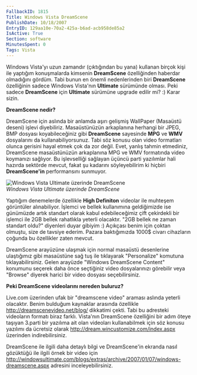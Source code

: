 ```yaml
---
FallbackID: 1815
Title: Windows Vista DreamScene
PublishDate: 10/18/2007
EntryID: 129aa10e-70a2-425a-b6ad-acb958de85a2
IsActive: True
Section: software
MinutesSpent: 0
Tags: Vista
---
```

Windows Vista'yı uzun zamandır (çıktığından bu yana) kullanan birçok
kişi ile yaptığım konuşmalarda kimsenin **DreamScene** özelliğinden
haberdar olmadığını gördüm. Tabi bunun en önemli nedenlerinden biri
**DreamScene** özelliğinin sadece Windows Vista'nın **Ultimate**
sürümünde olması. Peki sadece **DreamScene** için **Ultimate** sürümüne
upgrade edilir mi? :) Karar sizin.

**DreamScene nedir?**

DreamScene için aslında bir anlamda aşırı gelişmiş WallPaper (Masaüstü
deseni) işlevi diyebiliriz. Masaüstünüzün arkaplanına herhangi bir JPEG,
BMP dosyası koyabileceğiniz gibi **DreamScene** sayesinde **MPG** ve
**WMV** dosyalarını da kullanabiliyorsunuz. Tabi söz konusu olan video
formatları olunca gerisini hayal etmek çok da zor değil. Evet, yanlış
tahmin etmediniz, DreamScene masaüstünüzün arkaplanına MPG ve WMV
formatında video koymanızı sağlıyor. Bu işlevselliği sağlayan üçüncü
parti yazılımlar hali hazırda sektörde mevcut, fakat şu kadarını
söyleyebilirim ki hiçbiri **DreamScene'in** performansını sunmuyor.

![Windows Vista Ultimate üzerinde
DreamScene](http://cdn.daron.yondem.com/assets/1815/17102007_1.png)\
 *Windows Vista Ultimate üzerinde DreamScene*

Yaptığım denemelerde özellikle **High Definiton** videolar ile muhteşem
görüntüler alınabiliyor. İşlemci ve bellek kullanımına geldiğimizde ise
günümüzde artık standart olarak kabul edebileceğimiz çift çekirdekli bir
işlemci ile 2GB bellek rahatlıkla yeterli olacaktır. "2GB bellek ne
zaman standart oldu?" diyenleri duyar gibiyim :) Açıkçası benim için
çoktan olmuştu, size de tavsiye ederim. Pazara baktığımızda 1000\$
civarı cihazların çoğunda bu özellikler zaten mevcut.

DreamScene arayüzüne ulaşmak için normal masaüstü desenlerine
ulaştığımız gibi masaüstüne sağ tuş ile tıklayarak "Personalize"
komutuna tıklayabilirsiniz. Gelen arayüzde "Windows DreamScene Content"
konumunu seçerek daha önce seçtiğiniz video dosyalarınızı görebilir veya
"Browse" diyerek harici bir video dosyası seçebilirsiniz.

**Peki DreamScene videolarını nereden buluruz?**

Live.com üzerinden ufak bir "dreamscene video" araması aslında yeterli
olacaktır. Benim bulduğum kaynaklar arasında özellikle
<http://dreamscenevideo.net/blog/> dikkatimi çekti. Tabi bu adresteki
videoların formatı biraz farklı. Vista'nın DreamScene özelliğini bir
adım öteye taşıyan 3.parti bir yazılıma ait olan videoları kullanabilmek
için söz konusu yazılımı da ücretsiz olarak
<http://dream.wincustomize.com/index.aspx> üzerinden indirebilirsiniz.

DreamScene ile ilgili daha detaylı bilgi ve DreamScene'in ekranda nasıl
gözüktüğü ile ilgili örnek bir video için
<http://windowsultimate.com/blogs/extras/archive/2007/01/07/windows-dreamscene.aspx>
adresini inceleyebilirsiniz.


